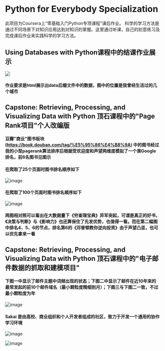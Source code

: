 # Python for Everybody Specialization

此项目为Coursera上“零基础入门Python专项课程”课后作业。
科学的学习方法是通过不同场景下对知识应用达到对知识的掌握。这里通过听课，自己的刻意练习及完成课后作业来实践科学的学习方法。


## Using Databases with Python课程中的结课作业展示

<img src="http://github.com/ColinTing/Python-for-Everybody-Specialization/blob/master/ex_16_geo/myLocationHtmlScreenshot.png">

#### 作业要求是html展示出data后缀文件中的数据，图中的位置是我曾经生活过的几个城市

## Capstone: Retrieving, Processing, and Visualizing Data with Python 顶石课程中的"Page Rank项目"个人改编版

#### 豆瓣"商业"图书板块(https://book.douban.com/tag/%E5%95%86%E4%B8%9A) 中的图书经过我的小型pagerank算法排序后根据受欢迎度和声望两维度模拟了一个类Google排名，前6名图书见图示


#### 在爬取了25个页面时图书排名顺序如下

![image](https://github.com/ColinTing/Python-for-Everybody-Specialization/blob/master/pagerank/douban/doubanBookPageRank.jpg)

#### 在爬取了100个页面时图书排名顺序如下

![image](https://github.com/ColinTing/Python-for-Everybody-Specialization/blob/master/pagerank/douban/doubanBookPageRank100.jpg)

#### 两图相对照可以看出在大数据量下《穷查理宝典》异军突起，可谓是真正的好书，《决策与判断》与《影响力》也还算保住了先发优势，也值得一看。而在第二幅图中排名4、5、6的节点，排名第6的《邓普顿教你逆向投资》由于声望凸显，也可以优先拿来一看

## Capstone: Retrieving, Processing, and Visualizing Data with Python 顶石课程中的"电子邮件数据的抓取和建模项目"

#### 下图一中显示了邮件主题中词频出现的状态；下图二中显示了邮件在近10年来的最常发起的前10个邮件域名（最小颗粒度精细到月）；下图三与下图二一致，不过最小颗粒度为年

![image](https://github.com/ColinTing/Python-for-Everybody-Specialization/blob/master/gmane/gmane_gword.png)

#### Sakai 是由高校、商业组织和个人开发者组成的社区，致力于开发一个通用的协作学习环境

![image](https://github.com/ColinTing/Python-for-Everybody-Specialization/blob/master/gmane/gmane_gline_month.png)

![image](https://github.com/ColinTing/Python-for-Everybody-Specialization/blob/master/gmane/gmane_gline_year.png)


